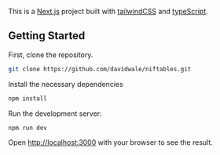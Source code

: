 This is a [Next.js](https://nextjs.org/) project built with [tailwindCSS](https://tailwindcss.com/) and [typeScript](https://www.typescriptlang.org/).

## Getting Started

First, clone the repository.

```bash
git clone https://github.com/davidwale/niftables.git

```

Install the necessary dependencies

```bash
npm install

```

Run the development server:

```bash
npm run dev

```

Open [http://localhost:3000](http://localhost:3000) with your browser to see the result.
